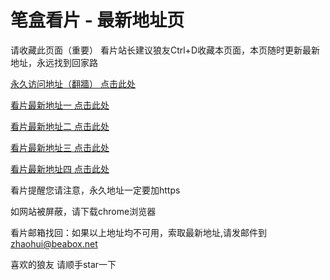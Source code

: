 # 笔盒看片 - 最新地址页

请收藏此页面（重要）
看片站长建议狼友Ctrl+D收藏本页面，本页随时更新最新地址，永远找到回家路

[永久访问地址（翻牆） 点击此处](https://beabox.net/)

[看片最新地址一 点击此处](https://fohkd9h98u.vip)

[看片最新地址二 点击此处](https://l0g3g2y2f.cc)

[看片最新地址三 点击此处](https://uwo9gtv4w.cc)

[看片最新地址四 点击此处](https://v0l3yl6z7p.vip)

看片提醒您请注意，永久地址一定要加https

如网站被屏蔽，请下载chrome浏览器

看片邮箱找回：如果以上地址均不可用，索取最新地址,请发邮件到 zhaohui@beabox.net

喜欢的狼友 请顺手star一下